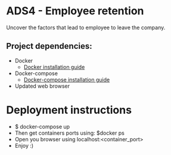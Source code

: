 # ADS4 - Employee retention
Uncover the factors that lead to employee to leave the company.


## Project dependencies:

* Docker
  * [Docker installation guide](https://docs.docker.com/engine/installation/linux/docker-ce/ubuntu/#install-docker-ce)
* Docker-compose
  * [Docker-compose installation guide](https://docs.docker.com/compose/install/)
* Updated web browser

# Deployment instructions

* $ docker-compose up
* Then get containers ports using: $docker ps
* Open you browser using localhost:<container_port>
* Enjoy :)
